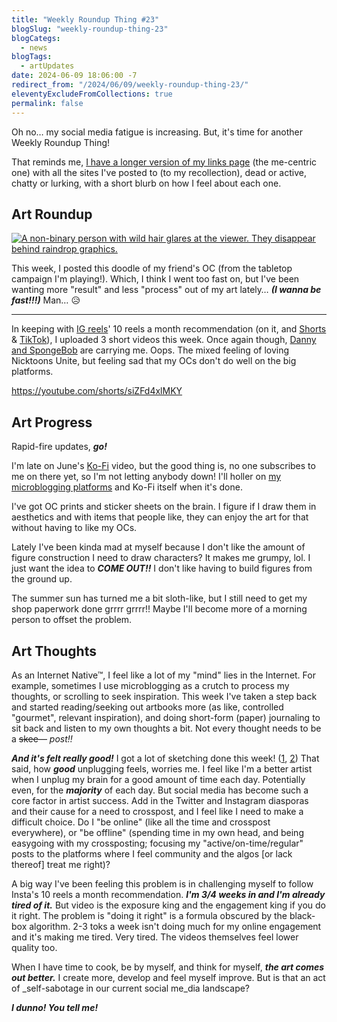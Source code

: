 ```yaml
---
title: "Weekly Roundup Thing #23"
blogSlug: "weekly-roundup-thing-23"
blogCategs:
  - news
blogTags:
  - artUpdates
date: 2024-06-09 18:06:00 -7
redirect_from: "/2024/06/09/weekly-roundup-thing-23/"
eleventyExcludeFromCollections: true
permalink: false
---
```

Oh no… my social media fatigue is increasing. But, it's time for another Weekly Roundup Thing!

That reminds me, [I have a longer version of my links page](https://hikatamika.com/my-links/) (the me-centric one) with all the sites I've posted to (to my recollection), dead or active, chatty or lurking, with a short blurb on how I feel about each one.

## Art Roundup

[![A non-binary person with wild hair glares at the viewer. They disappear behind raindrop graphics.](D:\Users\hikad\Pictures\Art%20Posts\Gallery\2024\20240515_Tarsi_123-gwm.png)](https://hikatamika.com/portfolio/2024-05-tarsi/)

This week, I posted this doodle of my friend's OC (from the tabletop campaign I'm playing!). Which, I think I went too fast on, but I've been wanting more "result" and less "process" out of my art lately… _**(I wanna be fast!!!)**_ Man… 😥

---

In keeping with [IG reels](https://www.instagram.com/hikatamika/reels/)' 10 reels a month recommendation (on it, and [Shorts](https://www.youtube.com/channel/UC8a7oId-TjDTbiHNt1ijgKA) & [TikTok](https://www.tiktok.com/@hikatamika)), I uploaded 3 short videos this week. Once again though, [Danny and SpongeBob](https://www.tumblr.com/hikatamika/750491306560831488/every-depressed-guy-gets-a-neutron-mandated) are carrying me. Oops. The mixed feeling of loving Nicktoons Unite, but feeling sad that my OCs don't do well on the big platforms.

https://youtube.com/shorts/siZFd4xlMKY

## Art Progress

Rapid-fire updates, _**go!**_

I'm late on June's [Ko-Fi](https://ko-fi.com/hikatamika) video, but the good thing is, no one subscribes to me on there yet, so I'm not letting anybody down! I'll holler on [my microblogging platforms](https://hikatamika.com/my-links/#sec-microblogging) and Ko-Fi itself when it's done.

I've got OC prints and sticker sheets on the brain. I figure if I draw them in aesthetics and with items that people like, they can enjoy the art for that without having to like my OCs.

Lately I've been kinda mad at myself because I don't like the amount of figure construction I need to draw characters? It makes me grumpy, lol. I just want the idea to _**COME OUT!!**_ I don't like having to build figures from the ground up.

The summer sun has turned me a bit sloth-like, but I still need to get my shop paperwork done grrrr grrrr!! Maybe I'll become more of a morning person to offset the problem.

## Art Thoughts

As an Internet Native™, I feel like a lot of my "mind" lies in the Internet. For example, sometimes I use microblogging as a crutch to process my thoughts, or scrolling to seek inspiration. This week I've taken a step back and started reading/seeking out artbooks more (as like, controlled "gourmet", relevant inspiration), and doing short-form (paper) journaling to sit back and listen to my own thoughts a bit. Not every thought needs to be a ~~skee—~~ _post!!_

_**And it's felt really good!**_ I got a lot of sketching done this week! ([1](https://bsky.app/hashtag/Sketch?author=hikatamika.com), [2](https://bsky.app/hashtag/ArtPractice?author=hikatamika.com)) That said, how _**good**_ unplugging feels, worries me. I feel like I'm a better artist when I unplug my brain for a good amount of time each day. Potentially even, for the _**majority**_ of each day. But social media has become such a core factor in artist success. Add in the Twitter and Instagram diasporas and their cause for a need to crosspost, and I feel like I need to make a difficult choice. Do I "be online" (like all the time and crosspost everywhere), or "be offline" (spending time in my own head, and being easygoing with my crossposting; focusing my "active/on-time/regular" posts to the platforms where I feel community and the algos [or lack thereof] treat me right)?

A big way I've been feeling this problem is in challenging myself to follow Insta's 10 reels a month recommendation. _**I'm 3/4 weeks in and I'm already tired of it.**_ But video is the exposure king and the engagement king if you do it right. The problem is "doing it right" is a formula obscured by the black-box algorithm. 2-3 toks a week isn't doing much for my online engagement and it's making me tired. Very tired. The videos themselves feel lower quality too.

When I have time to cook, be by myself, and think for myself, _**the art comes out better.**_ I create more, develop and feel myself improve. But is that an act of _self-sabotage in our current social me_dia landscape?

_**I dunno! You tell me!**_